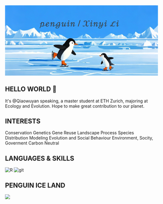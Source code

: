 <a href="https://qiaowuyan.github.io/" target="_blank"><img src="asset/网页签名.png" ></a>
## HELLO WORLD 🐧
It's @Qiaowuyan speaking, a master student at ETH Zurich, majoring at Ecology and Evolution. Hope to make great contribution to our planet.



## INTERESTS
Conservation Genetics
Gene Reuse
Landscape Process
Species Distribution Modeling
Evolution and Social Behaviour
Environment, Socity, Goverment
Carbon Neutral



## LANGUAGES & SKILLS
![R](https://img.shields.io/badge/R-276DC3?style=for-the-badge&logo=r&logoColor=white)
![git](https://img.shields.io/badge/GIT-E44C30?style=for-the-badge&logo=git&logoColor=white)


## PENGUIN ICE LAND

  
  <!-- [![gmail](https://img.shields.io/badge/Gmail-D14836?style=for-the-badge&logo=gmail&logoColor=white)](27rabbitlt@gmail.com) -->

  <a href="mailto:lixinyi_penguin@outlook.com"><img src="https://img.shields.io/badge/Gmail-D14836?style=for-the-badge&logo=gmail&logoColor=white" /></a>



<!---
27rabbitlt/27rabbitlt is a ✨ special ✨ repository because its `README.md` (this file) appears on your GitHub profile.
You can click the Preview link to take a look at your changes.
--->
